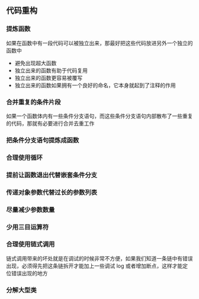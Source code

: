 ## 代码重构

### 提炼函数
如果在函数中有一段代码可以被独立出来，那最好把这些代码放进另外一个独立的函数中
- 避免出现超大函数
- 独立出来的函数有助于代码复用
- 独立出来的函数更容易被覆写
- 独立出来的函数如果拥有一个良好的命名，它本身就起到了注释的作用

### 合并重复的条件片段
如果一个函数体内有一些条件分支语句，而这些条件分支语句内部散布了一些重复的代码，那就有必要进行合并去重工作

### 把条件分支语句提炼成函数
### 合理使用循环
### 提前让函数退出代替嵌套条件分支
### 传递对象参数代替过长的参数列表
### 尽量减少参数数量
### 少用三目运算符

### 合理使用链式调用
链式调用带来的坏处就是在调试的时候非常不方便，如果我们知道一条链中有错误出现，必须得先把这条链拆开才能加上一些调试 log 或者增加断点，这样才能定位错误出现的地方

### 分解大型类

